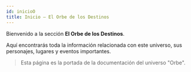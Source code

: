 ```yaml
---
id: inicioO
title: Inicio — El Orbe de los Destinos
---
```


Bienvenido a la sección **El Orbe de los Destinos**.

Aquí encontrarás toda la información relacionada con este universo, sus personajes, lugares y eventos importantes.

> Esta página es la portada de la documentación del universo "Orbe".